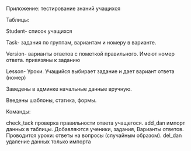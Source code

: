 Приложение: тестирование знаний учащихся

Таблицы:

Student- список учащихся

Task- задания по группам, вариантам и номеру в варианте.

Version- варианты ответов с пометкой правильного. Имеют номер ответа. привязяны к заданию

Lesson- Уроки. Учащийся выбирает задание и дает вариант ответа (номер)

Заведены в админке начальные данные вручную.

Введены шаблоны, статика, формы.

Команды:

check_tack проверка правильности ответа учащегося. 
add_dan импорт данных в таблицы. 
Добавляются ученики, задания, Варианты ответов. 
Проводится уроки: ответы на вопросы (случайным образом). 
del_dan удаление данных только импорта